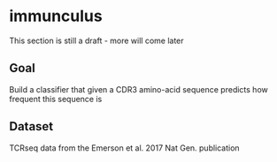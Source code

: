 # immunculus
This section is still a draft - more will come later

## Goal
Build a classifier that given a CDR3 amino-acid sequence predicts how frequent this sequence is

## Dataset

TCRseq data from the Emerson et al. 2017 Nat Gen. publication


